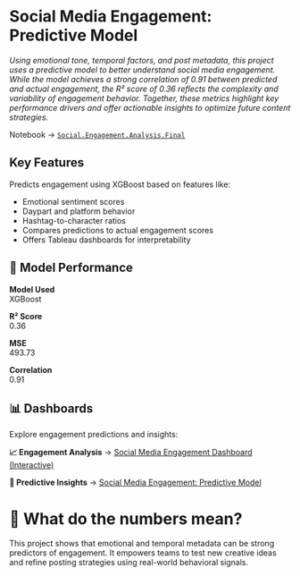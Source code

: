 


# Social Media Engagement: Predictive Model


*Using emotional tone, temporal factors, and post metadata, this project uses a predictive model to better understand social media engagement. While the model achieves a strong correlation of 0.91 between predicted and actual engagement, the R² score of 0.36 reflects the complexity and variability of engagement behavior. Together, these metrics highlight key performance drivers and offer actionable insights to optimize future content strategies.*

Notebook -> [`Social.Engagement.Analysis.Final`](https://github.com/AKapett/Social_Media_Engagement_Predictive_Model/blob/main/Social%20Engagement%20Analysis%20Final.md)

## Key Features

Predicts engagement using XGBoost based on features like:

- Emotional sentiment scores
- Daypart and platform behavior
- Hashtag-to-character ratios
- Compares predictions to actual engagement scores
- Offers Tableau dashboards for interpretability


## 🧪 Model Performance

**Model Used**	     
XGBoost

**R² Score**	       
0.36

**MSE**	             
493.73

**Correlation**	     
0.91

## 📊 Dashboards

Explore engagement predictions and insights:

**📈 Engagement Analysis** -> [Social Media Engagement Dashboard (Interactive)](https://public.tableau.com/views/SocialMediaEngagementDashboard_17440749011660/Dashboard1?:language=en-US&:sid=&:redirect=auth&:display_count=n&:origin=viz_share_link)

**🧠 Predictive Insights** -> [Social Media Engagement: Predictive Model](https://public.tableau.com/views/SocialMediaEngagementPredictiveModel/Story1?:language=en-US&:sid=&:redirect=auth&:display_count=n&:origin=viz_share_link)




# 🤔 What do the numbers mean?

This project shows that emotional and temporal metadata can be strong predictors of engagement. It empowers teams to test new creative ideas and refine posting strategies using real-world behavioral signals.

